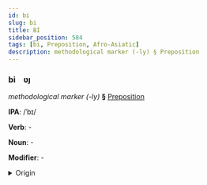 ```yaml
---
id: bi
slug: bi
title: BI
sidebar_position: 584
tags: [bi, Preposition, Afro-Asiatic]
description: methodological marker (-ly) § Preposition
---
```


### bi&emsp;<span kind="abugida">ʋȷ</span>

*methodological marker (-ly)* **§** [Preposition](../../tags/Preposition)

**IPA**: /ˈbɪ/

**Verb**: -

**Noun**: -

**Modifier**: -

<details>
    <summary>Origin</summary>
    Hebrew בְּ־ b'- /bi/,/ba/<br/>
    <em>Afro-Asiatic Language Family</em>
</details>